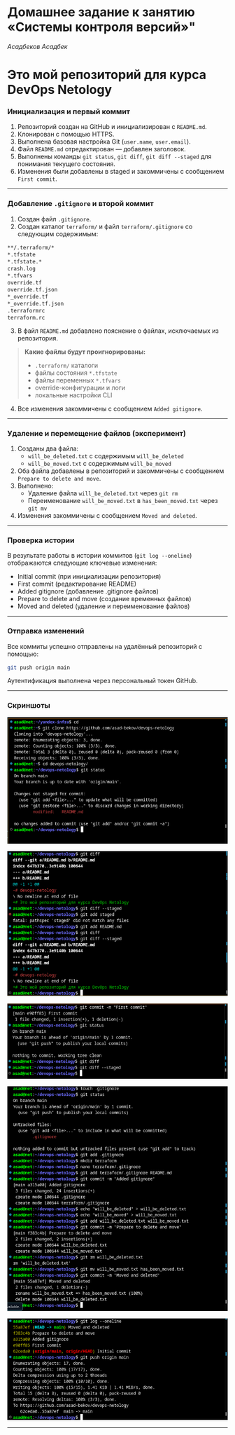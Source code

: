 # Домашнее задание к занятию «Системы контроля версий»"

*Асадбеков Асадбек* 

# Это мой репозиторий для курса DevOps Netology

### Инициализация и первый коммит

1. Репозиторий создан на GitHub и инициализирован с `README.md`.
2. Клонирован с помощью HTTPS.
3. Выполнена базовая настройка Git (`user.name`, `user.email`).
4. Файл `README.md` отредактирован — добавлен заголовок.
5. Выполнены команды `git status`, `git diff`, `git diff --staged` для понимания текущего состояния.
6. Изменения были добавлены в staged и закоммичены с сообщением `First commit`.

---

### Добавление `.gitignore` и второй коммит

1. Создан файл `.gitignore`.
2. Создан каталог `terraform/` и файл `terraform/.gitignore` со следующим содержимым:

```
**/.terraform/*
*.tfstate
*.tfstate.*
crash.log
*.tfvars
override.tf
override.tf.json
*_override.tf
*_override.tf.json
.terraformrc
terraform.rc
```

3. В файл `README.md` добавлено пояснение о файлах, исключаемых из репозитория.

> **Какие файлы будут проигнорированы:**
> - `.terraform/` каталоги
> - файлы состояния `*.tfstate`
> - файлы переменных `*.tfvars`
> - override-конфигурации и логи
> - локальные настройки CLI

4. Все изменения закоммичены с сообщением `Added gitignore`.

---

### Удаление и перемещение файлов (эксперимент)

1. Созданы два файла:
   - `will_be_deleted.txt` с содержимым `will_be_deleted`
   - `will_be_moved.txt` с содержимым `will_be_moved`
2. Оба файла добавлены в репозиторий и закоммичены с сообщением `Prepare to delete and move`.
3. Выполнено:
   - Удаление файла `will_be_deleted.txt` через `git rm`
   - Переименование `will_be_moved.txt` в `has_been_moved.txt` через `git mv`
4. Изменения закоммичены с сообщением `Moved and deleted`.

---

### Проверка истории

В результате работы в истории коммитов (`git log --oneline`) отображаются следующие ключевые изменения:

- Initial commit (при инициализации репозитория)
- First commit (редактирование README)
- Added gitignore (добавление .gitignore файлов)
- Prepare to delete and move (создание временных файлов)
- Moved and deleted (удаление и переименование файлов)

---

### Отправка изменений

Все коммиты успешно отправлены на удалённый репозиторий с помощью:
```bash
git push origin main
```

Аутентификация выполнена через персональный токен GitHub.

---
### Скриншоты

![alt text](https://github.com/asad-bekov/devops-netology/raw/main/img/1.png)

![alt text](https://github.com/asad-bekov/devops-netology/raw/main/img/2.png)

![alt text](https://github.com/asad-bekov/devops-netology/raw/main/img/3.png)

![alt text](https://github.com/asad-bekov/devops-netology/raw/main/img/4.png)

![alt text](https://github.com/asad-bekov/devops-netology/raw/main/img/5.png)

---